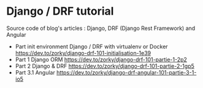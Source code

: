 # Django / DRF tutorial

Source code of blog's articles : Django, DRF (Django Rest Framework) and Angular

* Part init environment Django / DRF with virtualenv or Docker  https://dev.to/zorky/django-drf-101-initialisation-1e39
* Part 1 Django ORM https://dev.to/zorky/django-drf-101-partie-1-2p2 
* Part 2 Django & DRF https://dev.to/zorky/django-drf-101-partie-2-1gp5 
* Part 3.1 Angular https://dev.to/zorky/django-drf-angular-101-partie-3-1-io5 
